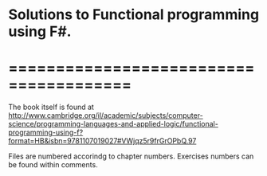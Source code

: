 # Solutions to Functional programming using F#.
# =======================================

The book itself is found at 
http://www.cambridge.org/il/academic/subjects/computer-science/programming-languages-and-applied-logic/functional-programming-using-f?format=HB&isbn=9781107019027#VWjqz5r9frGrOPbQ.97

Files are numbered accorindg to chapter numbers. 
Exercises numbers can be found within comments.
